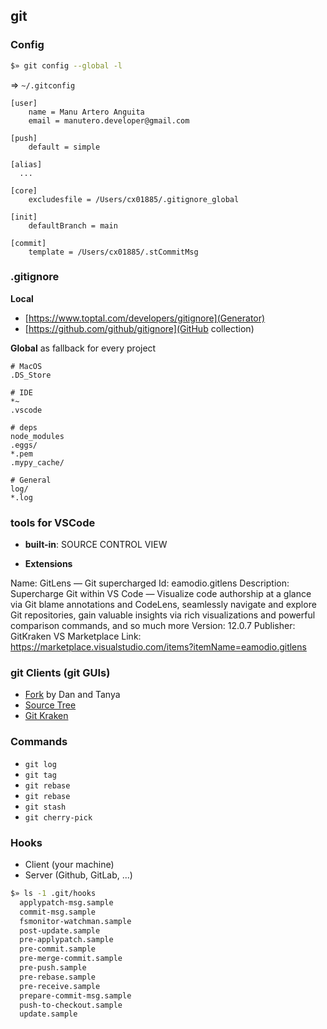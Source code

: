 ## git


### Config

```bash
$» git config --global -l
```
=> `~/.gitconfig`

```properties
[user]
	name = Manu Artero Anguita
	email = manutero.developer@gmail.com

[push]
	default = simple

[alias]
  ...

[core]
	excludesfile = /Users/cx01885/.gitignore_global

[init]
	defaultBranch = main

[commit]
	template = /Users/cx01885/.stCommitMsg
```

### .gitignore

**Local**

 - [https://www.toptal.com/developers/gitignore](Generator)
 - [https://github.com/github/gitignore](GitHub collection)

**Global** as fallback for every project

```properties
# MacOS
.DS_Store

# IDE
*~
.vscode

# deps
node_modules
.eggs/
*.pem
.mypy_cache/

# General
log/
*.log
```

### tools for VSCode

- **built-in**: SOURCE CONTROL VIEW

- **Extensions**

Name: GitLens — Git supercharged
Id: eamodio.gitlens
Description: Supercharge Git within VS Code — Visualize code authorship at a glance via Git blame annotations and CodeLens, seamlessly navigate and explore Git repositories, gain valuable insights via rich visualizations and powerful comparison commands, and so much more
Version: 12.0.7
Publisher: GitKraken
VS Marketplace Link: https://marketplace.visualstudio.com/items?itemName=eamodio.gitlens

### git Clients (git GUIs)

- [Fork](https://git-fork.com/) by Dan and Tanya
- [Source Tree](https://www.sourcetreeapp.com/)
- [Git Kraken](https://www.gitkraken.com/)

### Commands

- `git log`
- `git tag`
- `git rebase`
- `git rebase`
- `git stash`
- `git cherry-pick`

### Hooks

- Client (your machine)
- Server (Github, GitLab, ...)

```bash
$» ls -1 .git/hooks
  applypatch-msg.sample
  commit-msg.sample
  fsmonitor-watchman.sample
  post-update.sample
  pre-applypatch.sample
  pre-commit.sample
  pre-merge-commit.sample
  pre-push.sample
  pre-rebase.sample
  pre-receive.sample
  prepare-commit-msg.sample
  push-to-checkout.sample
  update.sample
```
